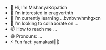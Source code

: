 - 👋 Hi, I’m MishanyaKopatich
- 👀 I’m interested in eragverthth
- 🌱 I’m currently learning ...bvnbvnvhmhgxcn
- 💞️ I’m looking to collaborate on ...
- 📫 How to reach me ...
- 😄 Pronouns: ...
- ⚡ Fun fact: yamakasi|||)
<!---
MishanyaKopatich/MishanyaKopatich is a ✨ special ✨ repository because its `README.md` (this file) appears on your GitHub profile.
You can click the Preview link to take a look at your changes.
